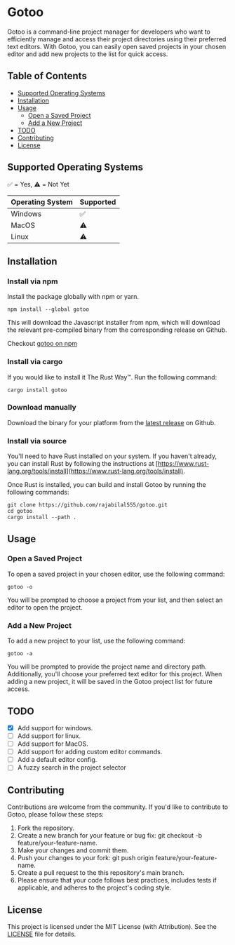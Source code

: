 # Gotoo

Gotoo is a command-line project manager for developers who want to efficiently manage and access their project directories using their preferred text editors. With Gotoo, you can easily open saved projects in your chosen editor and add new projects to the list for quick access.

## Table of Contents

- [Supported Operating Systems](#supported-operating-systems)
- [Installation](#installation)
- [Usage](#usage)
  - [Open a Saved Project](#open-a-saved-project)
  - [Add a New Project](#add-a-new-project)
- [TODO](#todo)
- [Contributing](#contributing)
- [License](#license)

## Supported Operating Systems

✅ = Yes,
⚠️ = Not Yet

| Operating System | Supported |
| ---------------- | --------- |
| Windows          | ✅        |
| MacOS            | ⚠️        |
| Linux            | ⚠️        |

## Installation

### Install via npm

Install the package globally with npm or yarn.

```shell
npm install --global gotoo
```

This will download the Javascript installer from npm, which will download the relevant pre-compiled binary from the corresponding release on Github.

Checkout [gotoo on npm](https://www.npmjs.com/package/gotoo)

### Install via cargo

If you would like to install it The Rust Way™. Run the following command:

```shell
cargo install gotoo
```

### Download manually

Download the binary for your platform from the [latest release](https://github.com/rajabilal555/gotoo/releases) on Github.

### Install via source

You'll need to have Rust installed on your system. If you haven't already, you can install Rust by following the instructions at [https://www.rust-lang.org/tools/install](https://www.rust-lang.org/tools/install).

Once Rust is installed, you can build and install Gotoo by running the following commands:

```shell
git clone https://github.com/rajabilal555/gotoo.git
cd gotoo
cargo install --path .
```

## Usage

### Open a Saved Project

To open a saved project in your chosen editor, use the following command:

```shell
gotoo -o
```

You will be prompted to choose a project from your list, and then select an editor to open the project.

### Add a New Project

To add a new project to your list, use the following command:

```shell
gotoo -a
```

You will be prompted to provide the project name and directory path. Additionally, you'll choose your preferred text editor for this project.
When adding a new project, it will be saved in the Gotoo project list for future access.

## TODO

- [x] Add support for windows.
- [ ] Add support for linux.
- [ ] Add support for MacOS.
- [ ] Add support for adding custom editor commands.
- [ ] Add a default editor config.
- [ ] A fuzzy search in the project selector

## Contributing

Contributions are welcome from the community. If you'd like to contribute to Gotoo, please follow these steps:

1. Fork the repository.
1. Create a new branch for your feature or bug fix: git checkout -b feature/your-feature-name.
1. Make your changes and commit them.
1. Push your changes to your fork: git push origin feature/your-feature-name.
1. Create a pull request to the this repository's main branch.
1. Please ensure that your code follows best practices, includes tests if applicable, and adheres to the project's coding style.

## License

This project is licensed under the MIT License (with Attribution). See the [LICENSE](./LICENSE) file for details.
